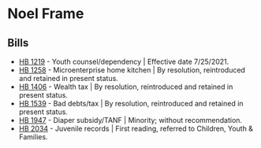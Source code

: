 # Noel Frame
## Bills
* [HB 1219](/bill/2021-22/hb/1219/) - Youth counsel/dependency | Effective date 7/25/2021.
* [HB 1258](/bill/2021-22/hb/1258/) - Microenterprise home kitchen | By resolution, reintroduced and retained in present status.
* [HB 1406](/bill/2021-22/hb/1406/) - Wealth tax | By resolution, reintroduced and retained in present status.
* [HB 1539](/bill/2021-22/hb/1539/) - Bad debts/tax | By resolution, reintroduced and retained in present status.
* [HB 1947](/bill/2021-22/hb/1947/) - Diaper subsidy/TANF | Minority; without recommendation.
* [HB 2034](/bill/2021-22/hb/2034/) - Juvenile records | First reading, referred to Children, Youth & Families.
